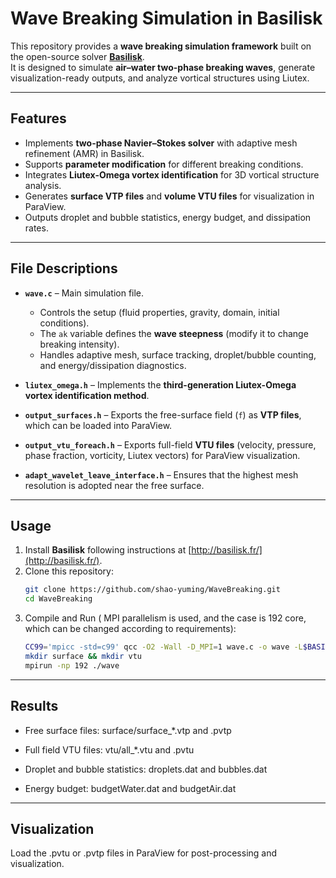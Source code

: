 # Wave Breaking Simulation in Basilisk

This repository provides a **wave breaking simulation framework** built on the open-source solver **[Basilisk](http://basilisk.fr/)**.  
It is designed to simulate **air–water two-phase breaking waves**, generate visualization-ready outputs, and analyze vortical structures using Liutex.

---

## Features
- Implements **two-phase Navier–Stokes solver** with adaptive mesh refinement (AMR) in Basilisk.
- Supports **parameter modification** for different breaking conditions.
- Integrates **Liutex-Omega vortex identification** for 3D vortical structure analysis.
- Generates **surface VTP files** and **volume VTU files** for visualization in ParaView.
- Outputs droplet and bubble statistics, energy budget, and dissipation rates.

---

## File Descriptions

- **`wave.c`** – Main simulation file.  
  - Controls the setup (fluid properties, gravity, domain, initial conditions).  
  - The `ak` variable defines the **wave steepness** (modify it to change breaking intensity).  
  - Handles adaptive mesh, surface tracking, droplet/bubble counting, and energy/dissipation diagnostics.

- **`liutex_omega.h`** – Implements the **third-generation Liutex-Omega vortex identification method**.

- **`output_surfaces.h`** – Exports the free-surface field (`f`) as **VTP files**, which can be loaded into ParaView.

- **`output_vtu_foreach.h`** – Exports full-field **VTU files** (velocity, pressure, phase fraction, vorticity, Liutex vectors) for ParaView visualization.
- **`adapt_wavelet_leave_interface.h`** – Ensures that the highest mesh resolution is adopted near the free surface.

---

## Usage

1. Install **Basilisk** following instructions at [http://basilisk.fr/](http://basilisk.fr/).
2. Clone this repository:
   ```bash
   git clone https://github.com/shao-yuming/WaveBreaking.git
   cd WaveBreaking
3. Compile and Run ( MPI parallelism is used, and the case is 192 core, which can be changed according to requirements):
   ```bash
   CC99='mpicc -std=c99' qcc -O2 -Wall -D_MPI=1 wave.c -o wave -L$BASILISK/gl -lglutils -lfb_tiny -lm -disable-dimensions
   mkdir surface && mkdir vtu
   mpirun -np 192 ./wave
   
---

## Results
- Free surface files: surface/surface_*.vtp and .pvtp

- Full field VTU files: vtu/all_*.vtu and .pvtu

- Droplet and bubble statistics: droplets.dat and bubbles.dat

- Energy budget: budgetWater.dat and budgetAir.dat
     
---

## Visualization
Load the .pvtu or .pvtp files in ParaView for post-processing and visualization.


